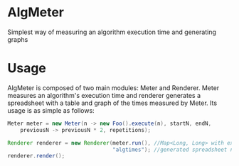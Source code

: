 # AlgMeter
Simplest way of measuring an algorithm execution time and generating graphs

# Usage
AlgMeter is composed of two main modules: Meter and Renderer. Meter measures an algorithm's execution time and renderer generates a spreadsheet with a table and graph of the times measured by Meter. Its usage is as simple as follows:

```java
Meter meter = new Meter(n -> new Foo().execute(n), startN, endN, 
    previousN -> previousN * 2, repetitions);

Renderer renderer = new Renderer(meter.run(), //Map<Long, Long> with execution times
                                 "algtimes"); //generated spreadsheet name (without extension)
renderer.render();
```
